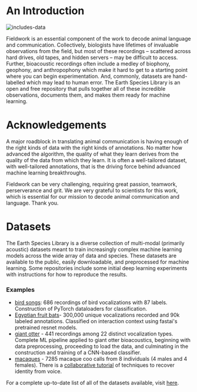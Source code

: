 # An Introduction

![includes-data](https://img.shields.io/badge/includes%20data-yes-green)

Fieldwork is an essential component of the work to decode animal language and communication.  Collectively, biologists have lifetimes of invaluable observations from the field, but most of these recordings – scattered across hard drives, old tapes, and hidden servers – may be difficult to access. Further, bioacoustic recordings often include a medley of biophony, geophony, and anthropophony which make it hard to get to a starting point where you can begin experimentation. And, commonly, datasets are hand-labelled which may lead to human error. The Earth Species Library is an open and free repository that pulls together all of these incredible observations, documents them, and makes them ready for machine learning.

# Acknowledgements

A major roadblock in translating animal communication is having enough of the right kinds of data with the right kinds of annotations. No matter how advanced the algorithm, the quality of what they learn derives from the quality of the data from which they learn. It is often a well-tailored dataset, with well-tailored annotations, that is the driving force behind advanced machine learning breakthroughs.

Fieldwork can be very challenging, requiring great passion, teamwork, perserverance and grit. We are very grateful to scientists for this work, which is essential for our mission to decode animal communication and language. Thank you.

# Datasets

The Earth Species Library is a diverse collection of multi-modal (primarily acoustic) datasets meant to train increasingly complex machine learning models across the wide array of data and species.  These datasets are available to the public, easily downloadable, and preprocessed for machine learning. Some repositories include some initial deep learning experiments with instructions for how to reproduce the results.

### Examples
* [bird songs](https://github.com/earthspecies/library/tree/main/bird_songs): 686 recordings of bird vocalizations with 87 labels. Construction of PyTorch dataloaders for classification.
* [Egyptian fruit bats](https://github.com/earthspecies/library/tree/main/egyptian_fruit_bat)- 300,000 unique vocalizations recorded and 90k labeled annotations. Classified on interaction context using fastai's pretrained resnet models.
* [giant otter](https://github.com/earthspecies/library/tree/main/giant_otter) - 441 recordings among 22 distinct vocalization types. Complete ML pipeline applied to giant otter bioacoustics, beginning with data preprocessing, proceeding to load the data, and culminating in the construction and training of a CNN-based classifier.
* [macaques](https://github.com/earthspecies/library/tree/main/macaques) - 7285 macaque coo calls from 8 individuals (4 males and 4 females). There is a [collaborative tutorial](https://github.com/earthspecies/open_collaboration_on_audio_classification) of techniques to recover identity from voice.

For a complete up-to-date list of all of the datasets available, visit [here](https://github.com/earthspecies/library).
